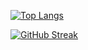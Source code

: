 [![Top Langs](https://github-readme-stats.vercel.app/api/top-langs/?username=psiblvdegod&layout=compact&theme=dracula)](https://github.com/psiblvdegod)

[![GitHub Streak](https://streak-stats.demolab.com?user=psiblvdegod&theme=dracula&mode=weekly)](https://git.io/streak-stats)
